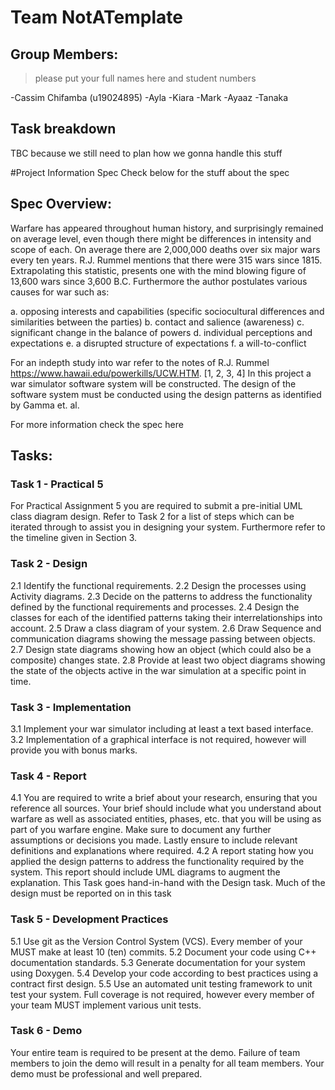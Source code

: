 # Team NotATemplate 

## Group Members:
> please put your full names here and student numbers

-Cassim Chifamba (u19024895)
-Ayla
-Kiara
-Mark
-Ayaaz
-Tanaka

## Task breakdown
TBC because we still need to plan how we gonna handle this stuff

#Project Information Spec
Check below for the stuff about the spec

## Spec Overview:
Warfare has appeared throughout human history, and surprisingly remained on average level, even though there might be differences in intensity and scope of each. On average there are 2,000,000 deaths over six major wars every ten years. R.J. Rummel mentions that there were 315 wars since 1815. Extrapolating this statistic, presents one with the mind blowing figure of 13,600 wars since 3,600 B.C. Furthermore the author postulates various causes for war such as:

a. opposing interests and capabilities (specific sociocultural differences and similarities between the parties)
b. contact and salience (awareness)
c. significant change in the balance of powers
d. individual perceptions and expectations
e. a disrupted structure of expectations
f. a will-to-conflict

For an indepth study into war refer to the notes of R.J. Rummel https://www.hawaii.edu/powerkills/UCW.HTM. [1, 2, 3, 4]
In this project a war simulator software system will be constructed. The design of the software system must be conducted using the design patterns as identified by Gamma et. al.

For more information check the spec here

## Tasks:

### Task 1 - Practical 5
For Practical Assignment 5 you are required to submit a pre-initial UML class diagram design. Refer to Task 2 for a list of steps which can be iterated through to assist you in designing your system. Furthermore refer to the timeline given in Section 3.

### Task 2 - Design
2.1 Identify the functional requirements.
2.2 Design the processes using Activity diagrams.
2.3 Decide on the patterns to address the functionality defined by the functional requirements and processes.
2.4 Design the classes for each of the identified patterns taking their interrelationships into account.
2.5 Draw a class diagram of your system.
2.6 Draw Sequence and communication diagrams showing the message passing between objects.
2.7 Design state diagrams showing how an object (which could also be a composite) changes state.
2.8 Provide at least two object diagrams showing the state of the objects active in the war simulation at a
specific point in time.

### Task 3 - Implementation
3.1 Implement your war simulator including at least a text based interface.
3.2 Implementation of a graphical interface is not required, however will provide you with bonus marks.

### Task 4 - Report
4.1 You are required to write a brief about your research, ensuring that you reference all sources. Your brief
should include what you understand about warfare as well as associated entities, phases, etc. that you
will be using as part of you warfare engine. Make sure to document any further assumptions or decisions
you made. Lastly ensure to include relevant definitions and explanations where required.
4.2 A report stating how you applied the design patterns to address the functionality required by the system.
This report should include UML diagrams to augment the explanation. This Task goes hand-in-hand
with the Design task. Much of the design must be reported on in this task

### Task 5 - Development Practices
5.1 Use git as the Version Control System (VCS). Every member of your MUST make at least 10 (ten)
commits.
5.2 Document your code using C++ documentation standards.
5.3 Generate documentation for your system using Doxygen.
5.4 Develop your code according to best practices using a contract first design.
5.5 Use an automated unit testing framework to unit test your system. Full coverage is not required, however
every member of your team MUST implement various unit tests.

### Task 6 - Demo
Your entire team is required to be present at the demo. Failure of team members to join the demo will result
in a penalty for all team members. Your demo must be professional and well prepared.




